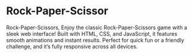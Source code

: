 # Rock-Paper-Scissor
Rock-Paper-Scissors, Enjoy the classic Rock-Paper-Scissors game with a sleek web interface! Built with HTML, CSS, and JavaScript, it features smooth animations and instant results. Perfect for quick fun or a friendly challenge, and it’s fully responsive across all devices.
